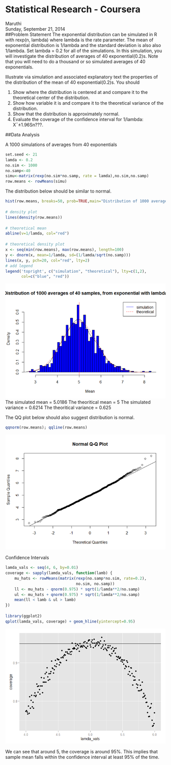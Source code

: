 # Statistical Research - Coursera
Maruthi  
Sunday, September 21, 2014  
##Problem Statement
The exponential distribution can be simulated in R with rexp(n, lambda) where lambda is the rate parameter. The mean of exponential distribution is 1/lambda and the standard deviation is also also 1/lambda. Set lambda = 0.2 for all of the simulations. In this simulation, you will investigate the distribution of averages of 40 exponential(0.2)s. Note that you will need to do a thousand or so simulated averages of 40 exponentials.

Illustrate via simulation and associated explanatory text the properties of the distribution of the mean of 40 exponential(0.2)s.  You should
1. Show where the distribution is centered at and compare it to the theoretical center of the distribution.  
2. Show how variable it is and compare it to the theoretical variance of the distribution.  
3. Show that the distribution is approximately normal.  
4. Evaluate the coverage of the confidence interval for 1/lambda: X¯±1.96Sn???.  

##Data Analysis

A 1000 simulations of averages from 40 exponentials


```r
set.seed <- 21
lamda <- 0.2
no.sim <- 1000
no.samp<-40
simu<-matrix(rexp(no.sim*no.samp, rate = lamda),no.sim,no.samp)
row.means <- rowMeans(simu)
```

The distribution below should be similar to normal.

```r
hist(row.means, breaks=50, prob=TRUE,main="Distribution of 1000 averages of 40 samples, from exponential with lambda=0.2",xlab="Mean",col="blue")

# density plot
lines(density(row.means))

# theoretical mean
abline(v=1/lamda, col="red")

# theoretical density plot
x <- seq(min(row.means), max(row.means), length=100)
y <- dnorm(x, mean=1/lamda, sd=(1/lamda/sqrt(no.samp)))
lines(x, y, pch=20, col="red", lty=2)
# add legend
legend('topright', c("simulation", "theoretical"), lty=c(1,2), 
       col=c("blue", "red"))
```

![plot of chunk dist](./Part1_files/figure-html/dist.png) 
The simulated mean = 5.0186
The theoritical mean = 5
The simulated variance = 0.6214
The theoritical variance = 0.625

The QQ plot below should also suggest distribution is normal.

```r
qqnorm(row.means); qqline(row.means)
```

![plot of chunk norm](./Part1_files/figure-html/norm.png) 

Confidence Intervals


```r
lamda_vals <- seq(4, 6, by=0.01)
coverage <- sapply(lamda_vals, function(lamb) {
    mu_hats <- rowMeans(matrix(rexp(no.samp*no.sim, rate=0.2),
                               no.sim, no.samp))
    ll <- mu_hats - qnorm(0.975) * sqrt(1/lamda**2/no.samp)
    ul <- mu_hats + qnorm(0.975) * sqrt(1/lamda**2/no.samp)
    mean(ll < lamb & ul > lamb)
})

library(ggplot2)
qplot(lamda_vals, coverage) + geom_hline(yintercept=0.95)
```

![plot of chunk conf](./Part1_files/figure-html/conf.png) 

We can see that around 5, the coverage is around 95%. This implies that sample mean falls within the confidence interval at least 95% of the time.
